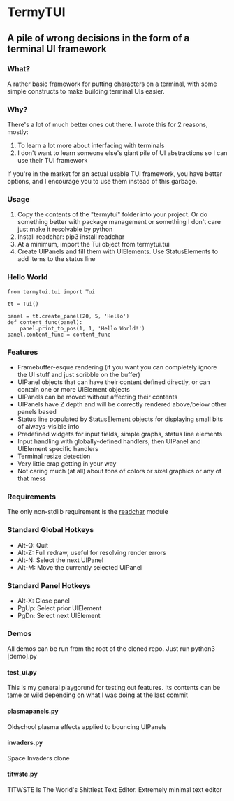 # TermyTUI
## A pile of wrong decisions in the form of a terminal UI framework

### What?

A rather basic framework for putting characters on a terminal, with some simple constructs to make building terminal UIs easier.

### Why?

There's a lot of much better ones out there. I wrote this for 2 reasons, mostly:

1. To learn a lot more about interfacing with terminals
2. I don't want to learn someone else's giant pile of UI abstractions so I can use their TUI framework

If you're in the market for an actual usable TUI framework, you have better options, and I encourage you to use them instead of this garbage.

### Usage

1. Copy the contents of the "termytui" folder into your project. Or do something better with package management or something I don't care just make it resolvable by python
2. Install readchar: pip3 install readchar
3. At a minimum, import the Tui object from termytui.tui
4. Create UIPanels and fill them with UIElements. Use StatusElements to add items to the status line

### Hello World

    from termytui.tui import Tui

    tt = Tui()

    panel = tt.create_panel(20, 5, 'Hello')
    def content_func(panel):
        panel.print_to_pos(1, 1, 'Hello World!')
    panel.content_func = content_func

### Features

- Framebuffer-esque rendering (if you want you can completely ignore the UI stuff and just scribble on the buffer)
- UIPanel objects that can have their content defined directly, or can contain one or more UIElement objects
- UIPanels can be moved without affecting their contents
- UIPanels have Z depth and will be correctly rendered above/below other panels based
- Status line populated by StatusElement objects for displaying small bits of always-visible info
- Predefined widgets for input fields, simple graphs, status line elements
- Input handling with globally-defined handlers, then UIPanel and UIElement specific handlers
- Terminal resize detection
- Very little crap getting in your way
- Not caring much (at all) about tons of colors or sixel graphics or any of that mess

### Requirements

The only non-stdlib requirement is the [readchar](https://pypi.org/project/readchar/) module

### Standard Global Hotkeys

- Alt-Q: Quit
- Alt-Z: Full redraw, useful for resolving render errors
- Alt-N: Select the next UIPanel
- Alt-M: Move the currently selected UIPanel

### Standard Panel Hotkeys

- Alt-X: Close panel
- PgUp: Select prior UIElement
- PgDn: Select next UIElement

### Demos

All demos can be run from the root of the cloned repo. Just run python3 [demo].py

#### test_ui.py

This is my general playgorund for testing out features. Its contents can be tame or wild depending on what I was doing at the last commit

#### plasmapanels.py

Oldschool plasma effects applied to bouncing UIPanels

#### invaders.py

Space Invaders clone

#### titwste.py

TITWSTE Is The World's Shittiest Text Editor. Extremely minimal text editor